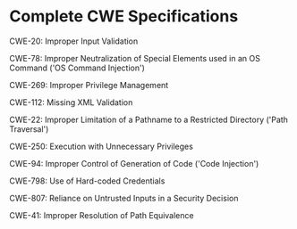 

# Complete CWE Specifications

CWE-20: Improper Input Validation

CWE-78: Improper Neutralization of Special Elements used in an OS Command ('OS Command Injection')

CWE-269: Improper Privilege Management

CWE-112: Missing XML Validation

CWE-22: Improper Limitation of a Pathname to a Restricted Directory ('Path Traversal')

CWE-250: Execution with Unnecessary Privileges

CWE-94: Improper Control of Generation of Code ('Code Injection')

CWE-798: Use of Hard-coded Credentials

CWE-807: Reliance on Untrusted Inputs in a Security Decision

CWE-41: Improper Resolution of Path Equivalence
